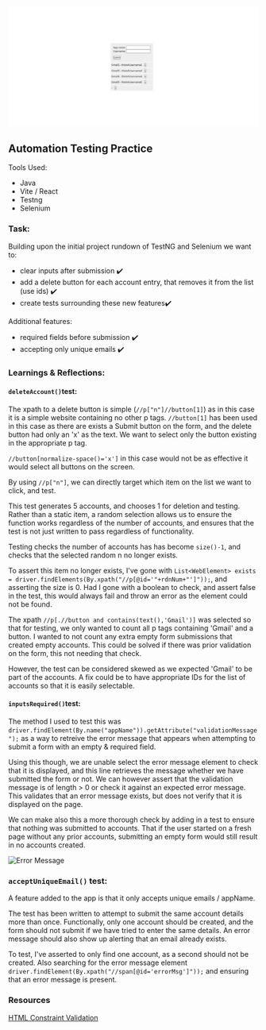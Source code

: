 ![Screenshot](/assets/front-end.png "Site Preview")
## Automation Testing Practice

Tools Used:
- Java
- Vite / React
- Testng
- Selenium


### Task:
Building upon the initial project rundown of TestNG and Selenium we want to:

- clear inputs after submission ✔️
- add a delete button for each account entry, that removes it from the list (use ids) ✔️
- create tests surrounding these new features✔️

Additional features:
- required fields before submission ✔️
- accepting only unique emails ✔️
  


 ### Learnings & Reflections:
 

#### `deleteAccount()`test:
The xpath to a delete button is simple (`//p["n"]//button[1]`) as in this case it is a simple website containing no other p tags. `//button[1]` has been used in this case as there are exists a Submit button on the form, and the delete button had only an 'x' as the text. We want to select only the button existing in the appropriate p tag.

```//button[normalize-space()='x']``` in this case would not be as effective it would select all buttons on the screen. 

By using ```//p["n"]```, we can directly target which item on the list we want to click, and test. 

This test generates 5 accounts, and chooses 1 for deletion and testing. Rather than a static item, a random selection allows us to ensure the function works regardless of the number of accounts, and ensures that the test is not just written to pass regardless of functionality. 

Testing checks the number of accounts has has become ```size()-1```, and checks that the selected random n no longer exists. 

To assert this item no longer exists, I've gone with 
```List<WebElement> exists = driver.findElements(By.xpath("//p[@id='"+rdnNum+"']"));```, and asserting the size is 0. Had I gone with a boolean to check, and assert false in the test, this would always fail and throw an error as the element could not be found. 

The xpath ```//p[.//button and contains(text(),'Gmail')]``` was selected so that for testing, we only wanted to count all p tags containing 'Gmail' and a button. I wanted to not count any extra empty form submissions that created empty accounts. This could be solved if there was prior validation on the form, this not needing that check. 

However, the test can be considered skewed as we expected 'Gmail' to be part of the accounts. A fix could be to have appropriate IDs for the list of accounts so that it is easily selectable. 


#### `inputsRequired()`test:
The method I used to test this was ```driver.findElement(By.name("appName")).getAttribute("validationMessage");``` as a way to retreive the error message that appears when attempting to submit a form with an empty & required field. 

Using this though, we are unable select the error message element to check that it is displayed, and this line retrieves the message whether we have submitted the form or not. We can however assert that the validation message is of length > 0 or check it against an expected error message. This validates that an error message exists, but does not verify that it is displayed on the page. 

We can make also this a more thorough check by adding in a test to ensure that nothing was submitted to accounts. That if the user started on a fresh page without any prior accounts, submitting an empty form would still result in no accounts created. 

![Error Message](/assets/error-msg.png)

### `acceptUniqueEmail()` test: 
A feature added to the app is that it only accepts unique emails / appName. 

The test has been written to attempt to submit the same account details more than once. Functionally, only one account should be created, and the form should not submit if we have tried to enter the same details. An error message should also show up alerting that an email already exists. 

To test, I've asserted to only find one account, as a second should not be created. Also searching for the error message element ```driver.findElement(By.xpath("//span[@id='errorMsg']"));``` and ensuring that an error message is present.



### Resources
[HTML Constraint Validation](https://stackoverflow.com/questions/55223934/how-to-handle-html-constraint-validation-pop-up-using-selenium)
